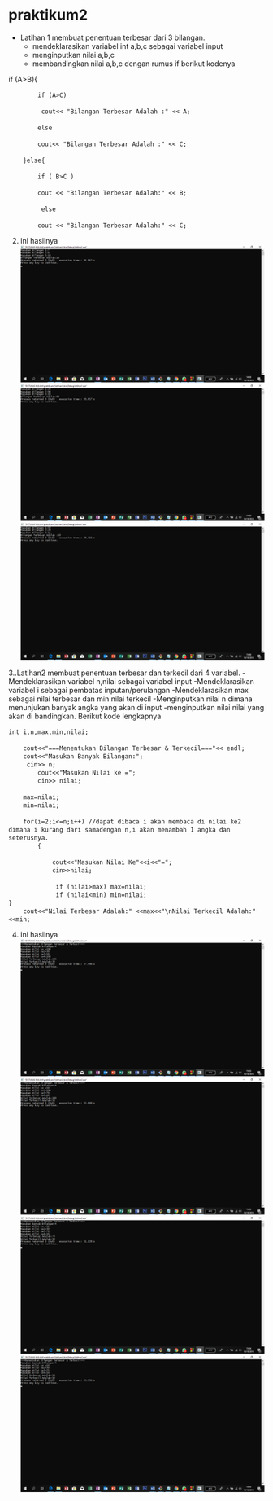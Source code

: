 # praktikum2
	
- Latihan 1 membuat penentuan terbesar dari 3 bilangan. 
	* mendeklarasikan variabel int a,b,c sebagai variabel input
	* menginputkan nilai a,b,c
	* membandingkan nilai a,b,c dengan rumus if berikut kodenya
	
if (A>B){

       		if (A>C)

       		 cout<< "Bilangan Terbesar Adalah :" << A;

       		else

        	cout<< "Bilangan Terbesar Adalah :" << C;

        }else{

        	if ( B>C )

        	cout << "Bilangan Terbesar Adalah:" << B;

       		 else

        	cout << "Bilangan Terbesar Adalah:" << C;


2. ini hasilnya
	![img](https://github.com/zahira12/praktikum2/blob/master/latihan1/hasil%201%20Screenshot.png)
	![img](https://github.com/zahira12/praktikum2/blob/master/latihan1/hasil%202%20Screenshot.png)
	![img](https://github.com/zahira12/praktikum2/blob/master/latihan1/hasil%203%20Screenshot.png)

3..Latihan2 membuat penentuan terbesar dan terkecil dari 4 variabel. -Mendeklarasikan variabel n,nilai sebagai variabel input -Mendeklarasikan variabel i sebagai pembatas inputan/perulangan -Mendeklarasikan max sebagai nilai terbesar dan min nilai terkecil -Menginputkan nilai n dimana menunjukan banyak angka yang akan di input -menginputkan nilai nilai yang akan di bandingkan. Berikut kode lengkapnya

	int i,n,max,min,nilai;

		cout<<"===Menentukan Bilangan Terbesar & Terkecil==="<< endl;
   		cout<<"Masukan Banyak Bilangan:";
   		 cin>> n;
    		cout<<"Masukan Nilai ke =";
    		cin>> nilai;

		max=nilai;
		min=nilai;

 		for(i=2;i<=n;i++) //dapat dibaca i akan membaca di nilai ke2 dimana i kurang dari samadengan n,i akan menambah 1 angka dan seterusnya.
    		{

        		cout<<"Masukan Nilai Ke"<<i<<"=";
       	 		cin>>nilai;

      		 	 if (nilai>max) max=nilai;
       			 if (nilai<min) min=nilai;
	}
    	cout<<"Nilai Terbesar Adalah:" <<max<<"\nNilai Terkecil Adalah:"<<min;

4. ini hasilnya
	![img](https://github.com/zahira12/praktikum2/blob/master/latihan2/hasil%204%20Screenshot.png)
	![img](https://github.com/zahira12/praktikum2/blob/master/latihan2/hasil%205%20Screenshot.png)
	![img](https://github.com/zahira12/praktikum2/blob/master/latihan2/hasil%206%20Screenshot.png)
	![img](https://github.com/zahira12/praktikum2/blob/master/latihan2/hasil%207%20Screenshot.png)
